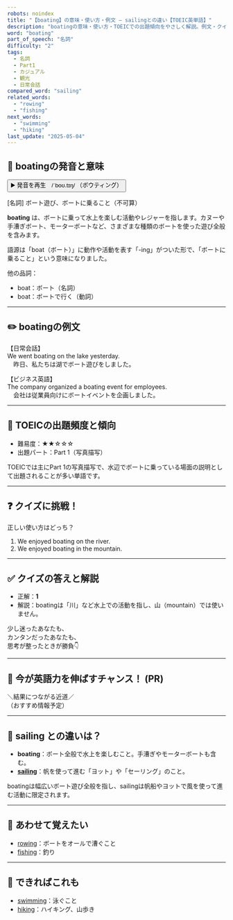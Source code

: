```yaml
---
robots: noindex
title: "【boating】の意味・使い方・例文 ― sailingとの違い【TOEIC英単語】"
description: "boatingの意味・使い方・TOEICでの出題傾向をやさしく解説。例文・クイズ付きでsailingとの違いもわかりやすく学べます。"
word: "boating"
part_of_speech: "名詞"
difficulty: "2"
tags:
  - 名詞
  - Part1
  - カジュアル
  - 観光
  - 日常会話
compared_word: "sailing"
related_words:
  - "rowing"
  - "fishing"
next_words:
  - "swimming"
  - "hiking"
last_update: "2025-05-04"
---
```


## 🔰 boatingの発音と意味

<button class="play-audio" onclick="playTTS('boating')">
  <span class="play-audio-main">
    ▶️ 発音を再生　/ˈboʊ.tɪŋ/
  </span>
  <span class="play-audio-sub">
    （ボウティング）
  </span>
</button>

[名詞] ボート遊び、ボートに乗ること（不可算）

**boating** は、ボートに乗って水上を楽しむ活動やレジャーを指します。カヌーや手漕ぎボート、モーターボートなど、さまざまな種類のボートを使った遊び全般を含みます。

語源は「boat（ボート）」に動作や活動を表す「-ing」がついた形で、「ボートに乗ること」という意味になりました。

他の品詞：  
- boat：ボート（名詞）
- boat：ボートで行く（動詞）

---

## ✏️ boatingの例文

【日常会話】  
We went boating on the lake yesterday.  
　昨日、私たちは湖でボート遊びをしました。

【ビジネス英語】  
The company organized a boating event for employees.  
　会社は従業員向けにボートイベントを企画しました。

---

## 🎯 TOEICの出題頻度と傾向

- 難易度：★★☆☆☆
- 出題パート：Part 1（写真描写）

TOEICでは主にPart 1の写真描写で、水辺でボートに乗っている場面の説明として出題されることが多い単語です。

---

## ❓ クイズに挑戦！

正しい使い方はどっち？

1. We enjoyed boating on the river.  
2. We enjoyed boating in the mountain.

---

## ✅ クイズの答えと解説

- 正解：**1**
- 解説：boatingは「川」など水上での活動を指し、山（mountain）では使いません。

少し迷ったあなたも、  
カンタンだったあなたも、  
思考が整ったときが勝負👇️

---

## 🚀 今が英語力を伸ばすチャンス！ (PR)

<div class="info-center">
＼結果につながる近道／<br>  
（おすすめ情報予定）
</div>

---

## 🤔  sailing との違いは？

- **boating**：ボート全般で水上を楽しむこと。手漕ぎやモーターボートも含む。
- **[sailing](/sailing)**：帆を使って進む「ヨット」や「セーリング」のこと。

boatingは幅広いボート遊び全般を指し、sailingは帆船やヨットで風を使って進む活動に限定されます。

---

## 🧩 あわせて覚えたい

- [rowing](/rowing)：ボートをオールで漕ぐこと
- [fishing](/fishing)：釣り

---

## 📖 できればこれも

- [swimming](/swimming)：泳ぐこと
- [hiking](/hiking)：ハイキング、山歩き

<!-- cvid: aid33_bid32 -->
